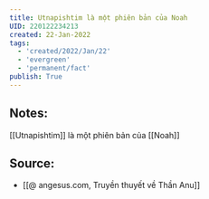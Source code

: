 ```yaml
---
title: Utnapishtim là một phiên bản của Noah
UID: 220122234213
created: 22-Jan-2022
tags:
  - 'created/2022/Jan/22'
  - 'evergreen'
  - 'permanent/fact'
publish: True
---
```

## Notes:
[[Utnapishtim]] là một phiên bản của [[Noah]]

## Source:
- [[@ angesus.com, Truyền thuyết về Thần Anu]]



